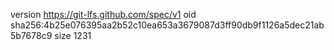 version https://git-lfs.github.com/spec/v1
oid sha256:4b25e076395aa2b52c10ea653a3679087d3ff90db9f1126a5dec21ab5b7678c9
size 1231

